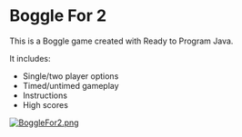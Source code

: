 # Boggle For 2
This is a Boggle game created with Ready to Program Java.
<p>It includes:</p>

   - Single/two player options
   - Timed/untimed gameplay
   - Instructions
   - High scores

[![BoggleFor2.png](https://s22.postimg.org/4aaasobtt/Boggle_For2.png)](https://postimg.org/image/6rm1zxvq5/)
